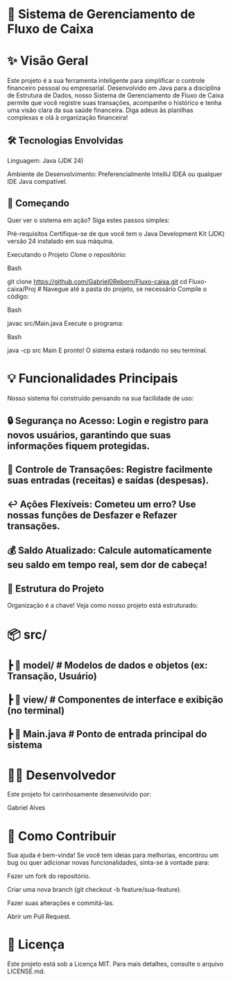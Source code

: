 # 🚀 Sistema de Gerenciamento de Fluxo de Caixa

# ✨ Visão Geral
Este projeto é a sua ferramenta inteligente para simplificar o controle financeiro pessoal ou empresarial. Desenvolvido em Java para a disciplina de Estrutura de Dados, nosso Sistema de Gerenciamento de Fluxo de Caixa permite que você registre suas transações, acompanhe o histórico e tenha uma visão clara da sua saúde financeira. Diga adeus às planilhas complexas e olá à organização financeira!

## 🛠️ Tecnologias Envolvidas
Linguagem: Java (JDK 24)

Ambiente de Desenvolvimento: Preferencialmente IntelliJ IDEA ou qualquer IDE Java compatível.

## 🚀 Começando
Quer ver o sistema em ação? Siga estes passos simples:

Pré-requisitos
Certifique-se de que você tem o Java Development Kit (JDK) versão 24 instalado em sua máquina.

Executando o Projeto
Clone o repositório:

Bash

git clone https://github.com/Gabriel0Reborn/Fluxo-caixa.git
cd Fluxo-caixa/Proj # Navegue até a pasta do projeto, se necessário
Compile o código:

Bash

javac src/Main.java
Execute o programa:

Bash

java -cp src Main
E pronto! O sistema estará rodando no seu terminal.

# 💡 Funcionalidades Principais
Nosso sistema foi construído pensando na sua facilidade de uso:

## 🔒 Segurança no Acesso: Login e registro para novos usuários, garantindo que suas informações fiquem protegidas.

## 💸 Controle de Transações: Registre facilmente suas entradas (receitas) e saídas (despesas).

## ↩️ Ações Flexíveis: Cometeu um erro? Use nossas funções de Desfazer e Refazer transações.

## 💰 Saldo Atualizado: Calcule automaticamente seu saldo em tempo real, sem dor de cabeça!

## 📂 Estrutura do Projeto
Organização é a chave! Veja como nosso projeto está estruturado:

# 📦 src/
## ┣ 📁 model/      # Modelos de dados e objetos (ex: Transação, Usuário)
## ┣ 📁 view/       # Componentes de interface e exibição (no terminal)
## ┣ 📄 Main.java   # Ponto de entrada principal do sistema
# 🙋‍♂️ Desenvolvedor
Este projeto foi carinhosamente desenvolvido por:

Gabriel Alves

# 🤝 Como Contribuir
Sua ajuda é bem-vinda! Se você tem ideias para melhorias, encontrou um bug ou quer adicionar novas funcionalidades, sinta-se à vontade para:

Fazer um fork do repositório.

Criar uma nova branch (git checkout -b feature/sua-feature).

Fazer suas alterações e commitá-las.

Abrir um Pull Request.

# 📜 Licença
Este projeto está sob a Licença MIT. Para mais detalhes, consulte o arquivo LICENSE.md.